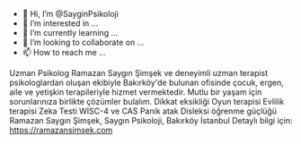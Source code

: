 - 👋 Hi, I’m @SayginPsikoloji
- 👀 I’m interested in ...
- 🌱 I’m currently learning ...
- 💞️ I’m looking to collaborate on ...
- 📫 How to reach me ...

<!---
SayginPsikoloji/SayginPsikoloji is a ✨ special ✨ repository because its `README.md` (this file) appears on your GitHub profile.
You can click the Preview link to take a look at your changes.
--->
Uzman Psikolog Ramazan Saygın Şimşek ve deneyimli uzman terapist psikologlardan oluşan ekibiyle Bakırköy'de bulunan ofisinde çocuk, ergen, aile ve yetişkin terapileriyle hizmet vermektedir. Mutlu bir yaşam için sorunlarınıza birlikte çözümler bulalım.
Dikkat eksikliği
Oyun terapisi
Evlilik terapisi
Zeka Testi WISC-4 ve CAS
Panik atak
Disleksi öğrenme güçlüğü
Ramazan Saygın Şimşek, Saygın Psikoloji, Bakırköy İstanbul
Detaylı bilgi için: https://ramazansimsek.com
